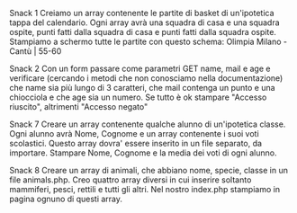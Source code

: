 Snack 1
Creiamo un array contenente le partite di basket di un'ipotetica tappa del calendario. Ogni array avrà una squadra di casa e una squadra ospite, punti fatti dalla squadra di casa e punti fatti dalla squadra ospite. Stampiamo a schermo tutte le partite con questo schema:
Olimpia Milano - Cantù | 55-60

Snack 2
Con un form passare come parametri GET name, mail e age e verificare (cercando i metodi che non conosciamo nella documentazione) che name sia più lungo di 3 caratteri, che mail contenga un punto e una chiocciola e che age sia un numero. Se tutto è ok stampare "Accesso riuscito", altrimenti "Accesso negato"

Snack 7
Creare un array contenente qualche alunno di un'ipotetica classe. Ogni alunno avrà Nome, Cognome e un array contenente i suoi voti scolastici. 
Questo array dovra' essere inserito in un file separato, da importare.
Stampare Nome, Cognome e la media dei voti di ogni alunno.

Snack 8
Creare un array di animali, che abbiano nome, specie, classe in un file animals.php. Creo quattro array diversi in cui inserire soltanto mammiferi, pesci, rettili e tutti gli altri. Nel nostro index.php stampiamo in pagina ognuno di questi array.